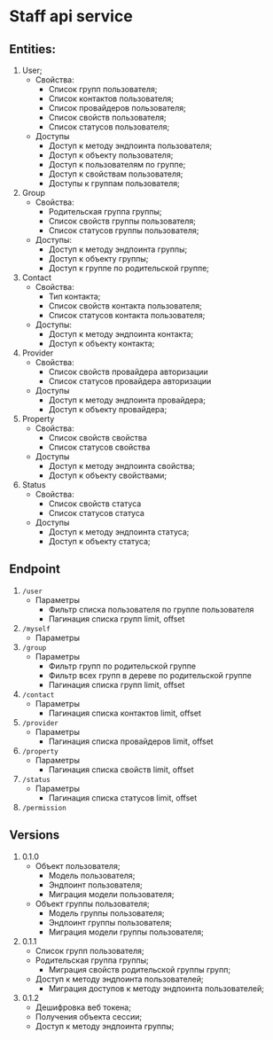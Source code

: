 # Staff api service

## Entities:

1. User;
    * Свойства:
        * Список групп пользователя;
        * Список контактов пользователя;
        * Список провайдеров пользователя;
        * Список свойств пользователя;
        * Список статусов пользователя;
    * Доступы
        * Доступ к методу эндпоинта пользователя;
        * Доступ к объекту пользователя;
        * Доступ к пользователям по группе;
        * Доступ к свойствам пользователя;
        * Доступы к группам пользователя;
2. Group
    * Свойства:
        * Родительская группа группы;
        * Список свойств группы пользователя;
        * Список статусов группы пользователя;
    * Доступы:
        * Доступ к методу эндпоинта группы;
        * Доступ к объекту группы;
        * Доступ к группе по родительской группе;
3. Contact
    * Свойства:
        * Тип контакта;
        * Список свойств контакта пользователя;
        * Список статусов контакта пользователя;
    * Доступы:
        * Доступ к методу эндпоинта контакта;
        * Доступ к объекту контакта;
4. Provider
    * Свойства:
        * Список свойств провайдера авторизации
        * Список статусов провайдера авторизации
    * Доступы
        * Доступ к методу эндпоинта провайдера;
        * Доступ к объекту провайдера;
5. Property
    * Свойства:
        * Список свойств свойства
        * Список статусов свойства
    * Доступы
        * Доступ к методу эндпоинта свойства;
        * Доступ к объекту свойствами;
6. Status
    * Свойства:
        * Список свойств статуса
        * Список статусов статуса
    * Доступы
        * Доступ к методу эндпоинта статуса;
        * Доступ к объекту статуса;

## Endpoint

1. ``/user``
    * Параметры
        * Фильтр списка пользователя по группе пользователя
        * Пагинация списка групп limit, offset
2. ``/myself``
    * Параметры
3. ``/group``
    * Параметры
        * Фильтр групп по родительской группе
        * Фильтр всех групп в дереве по родительской группе
        * Пагинация списка групп limit, offset
4. ``/contact``
    * Параметры
        * Пагинация списка контактов limit, offset
5. ``/provider``
    * Параметры
        * Пагинация списка провайдеров limit, offset
6. ``/property``
    * Параметры
        * Пагинация списка свойств limit, offset
7. ``/status``
    * Параметры
        * Пагинация списка статусов limit, offset
8. ``/permission``

## Versions

1. 0.1.0
    * Объект пользователя;
        * Модель пользователя;
        * Эндпоинт пользователя;
        * Миграция модели пользователя;
    * Объект группы пользователя;
        * Модель группы пользователя;
        * Эндпоинт группы пользователя;
        * Миграция модели группы пользователя;
2. 0.1.1
    * Список групп пользователя;
    * Родительская группа группы;
        * Миграция свойств родительской группы групп;
    * Доступ к методу эндпоинта пользователей;
        * Миграция доступов к методу эндпоинта пользователей;
3. 0.1.2
   * Дешифровка веб токена;
   * Получения объекта сессии;
   * Доступ к методу эндпоинта группы;